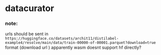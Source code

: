 # datacurator

### note:
 urls should be sent in `https://huggingface.co/datasets/archit11/distilabel-example4/resolve/main/data/train-00000-of-00001.parquet?download=true` format (download url ) apparently wasm doesnt support hf directly? 